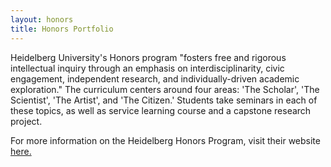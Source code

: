 ```yaml
---
layout: honors
title: Honors Portfolio
---
```


Heidelberg University's Honors program "fosters free and rigorous intellectual inquiry through an emphasis on interdisciplinarity, civic engagement, independent research, and individually-driven academic exploration." The curriculum centers around four areas: 'The Scholar', 'The Scientist', 'The Artist', and 'The Citizen.' Students take seminars in each of these topics, as well as service learning course and a capstone research project.

For more information on the Heidelberg Honors Program, visit their website [here.](https://inside.heidelberg.edu/departments-offices/honors)

